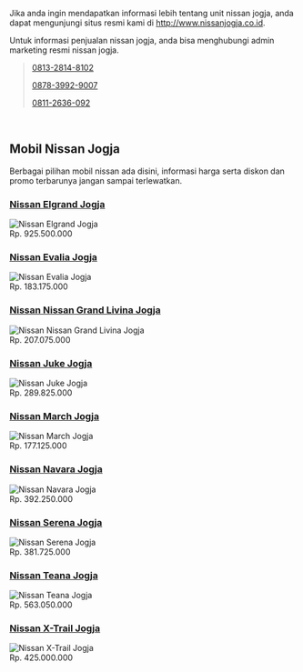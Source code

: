 <p>Jika anda ingin mendapatkan informasi lebih tentang unit nissan jogja, anda dapat mengunjungi situs resmi kami di <a href="http://www.nissanjogja.co.id">http://www.nissanjogja.co.id</a>.</p>

<p>Untuk informasi penjualan nissan jogja, anda bisa menghubungi admin marketing resmi nissan jogja.</p>

<blockquote>
<p><a class="white-text" href="tel:+6281328148102" title="Telp Nissan Jogja">0813-2814-8102</a></p>

<p><a class="white-text" href="wa:+6287839929007" title="Whatsapp Nissan Jogja">0878-3992-9007</a></p>

<p><a class="white-text" href="sms:+628112636092" title="Sms Nissan Jogja">0811-2636-092</a></p>
</blockquote>

<p>&nbsp;</p>
<section> <div class="container"> <div class="row"> <div class="col l12 m12 s12"> <div class="border-bottom bottom-2 solid border-pink darken-2"> <h1 class="h2 line-medium hide-down pink-text text-darken-2 no-margin no-padding text-bold">Mobil Nissan Jogja</h1> </div> <div class="content-medium"> <p class="blockquote h4">Berbagai pilihan mobil nissan ada disini, informasi harga serta diskon dan promo terbarunya jangan sampai terlewatkan.</p> </div> <div class="content-medium"> <div class="row"> <div class="col l4 m4 s12" itemscope itemtype="http://schema.org/Product"> <div class="border-bottom bottom-1 dashed border-pink darken-2"> <h3 class="h3 line-small hide-down no-margin no-padding"> <a itemprop="url" class="pink-text text-darken-2 text-bold" href="http://www.nissanjogja.co.id/mobil/1/nissan-elgrand-jogja.html"> <span itemprop="name">Nissan Elgrand Jogja</span> </a> </h3> </div> <div class="content-medium"> <div class="blur-wrapper"> <img itemprop="image" class="responsive-img blur-image" alt="Nissan Elgrand Jogja" src="http://www.nissanjogja.co.id/uploads/mobil/1451298934-nissan-elgrand-jogja-landscape-400x225.jpg" /> <div class="blur blur-1 valign-wrapper"> <div class="valign center" style="width: 100%;"></div> </div> </div> <div class="h4 line-medium pink darken-1 text-center text-bold white-text" itemprop="offers" itemscope itemtype="http://schema.org/Offer"> <div><span itemprop="priceCurrency" content="IDR">Rp.</span> <span itemprop="price">925.500.000</span></div> </div> </div> </div> <div class="col l4 m4 s12" itemscope itemtype="http://schema.org/Product"> <div class="border-bottom bottom-1 dashed border-pink darken-2"> <h3 class="h3 line-small hide-down no-margin no-padding"> <a itemprop="url" class="pink-text text-darken-2 text-bold" href="http://www.nissanjogja.co.id/mobil/51/nissan-evalia-jogja.html"> <span itemprop="name">Nissan Evalia Jogja</span> </a> </h3> </div> <div class="content-medium"> <div class="blur-wrapper"> <img itemprop="image" class="responsive-img blur-image" alt="Nissan Evalia Jogja" src="http://www.nissanjogja.co.id/uploads/mobil/1451298953-nissan-evalia-jogja-landscape-400x225.jpg" /> <div class="blur blur-1 valign-wrapper"> <div class="valign center" style="width: 100%;"></div> </div> </div> <div class="h4 line-medium pink darken-1 text-center text-bold white-text" itemprop="offers" itemscope itemtype="http://schema.org/Offer"> <div><span itemprop="priceCurrency" content="IDR">Rp.</span> <span itemprop="price">183.175.000</span></div> </div> </div> </div> <div class="col l4 m4 s12" itemscope itemtype="http://schema.org/Product"> <div class="border-bottom bottom-1 dashed border-pink darken-2"> <h3 class="h3 line-small hide-down no-margin no-padding"> <a itemprop="url" class="pink-text text-darken-2 text-bold" href="http://www.nissanjogja.co.id/mobil/101/nissan-grand-livina-jogja.html"> <span itemprop="name">Nissan Nissan Grand Livina Jogja</span> </a> </h3> </div> <div class="content-medium"> <div class="blur-wrapper"> <img itemprop="image" class="responsive-img blur-image" alt="Nissan Nissan Grand Livina Jogja" src="http://www.nissanjogja.co.id/uploads/mobil/1451298974-nissan-grand-livina-jogja-landscape-400x225.jpg" /> <div class="blur blur-1 valign-wrapper"> <div class="valign center" style="width: 100%;"></div> </div> </div> <div class="h4 line-medium pink darken-1 text-center text-bold white-text" itemprop="offers" itemscope itemtype="http://schema.org/Offer"> <div><span itemprop="priceCurrency" content="IDR">Rp.</span> <span itemprop="price">207.075.000</span></div> </div> </div> </div> <div class="col l4 m4 s12" itemscope itemtype="http://schema.org/Product"> <div class="border-bottom bottom-1 dashed border-pink darken-2"> <h3 class="h3 line-small hide-down no-margin no-padding"> <a itemprop="url" class="pink-text text-darken-2 text-bold" href="http://www.nissanjogja.co.id/mobil/151/nissan-juke-jogja.html"> <span itemprop="name">Nissan Juke Jogja</span> </a> </h3> </div> <div class="content-medium"> <div class="blur-wrapper"> <img itemprop="image" class="responsive-img blur-image" alt="Nissan Juke Jogja" src="http://www.nissanjogja.co.id/uploads/mobil/1451298992-nissan-juke-jogja-landscape-400x225.jpg" /> <div class="blur blur-1 valign-wrapper"> <div class="valign center" style="width: 100%;"></div> </div> </div> <div class="h4 line-medium pink darken-1 text-center text-bold white-text" itemprop="offers" itemscope itemtype="http://schema.org/Offer"> <div><span itemprop="priceCurrency" content="IDR">Rp.</span> <span itemprop="price">289.825.000</span></div> </div> </div> </div> <div class="col l4 m4 s12" itemscope itemtype="http://schema.org/Product"> <div class="border-bottom bottom-1 dashed border-pink darken-2"> <h3 class="h3 line-small hide-down no-margin no-padding"> <a itemprop="url" class="pink-text text-darken-2 text-bold" href="http://www.nissanjogja.co.id/mobil/201/nissan-march-jogja.html"> <span itemprop="name">Nissan March Jogja</span> </a> </h3> </div> <div class="content-medium"> <div class="blur-wrapper"> <img itemprop="image" class="responsive-img blur-image" alt="Nissan March Jogja" src="http://www.nissanjogja.co.id/uploads/mobil/1451299013-nissan-march-jogja-landscape-400x225.jpg" /> <div class="blur blur-1 valign-wrapper"> <div class="valign center" style="width: 100%;"></div> </div> </div> <div class="h4 line-medium pink darken-1 text-center text-bold white-text" itemprop="offers" itemscope itemtype="http://schema.org/Offer"> <div><span itemprop="priceCurrency" content="IDR">Rp.</span> <span itemprop="price">177.125.000</span></div> </div> </div> </div> <div class="col l4 m4 s12" itemscope itemtype="http://schema.org/Product"> <div class="border-bottom bottom-1 dashed border-pink darken-2"> <h3 class="h3 line-small hide-down no-margin no-padding"> <a itemprop="url" class="pink-text text-darken-2 text-bold" href="http://www.nissanjogja.co.id/mobil/251/nissan-navara-jogja.html"> <span itemprop="name">Nissan Navara Jogja</span> </a> </h3> </div> <div class="content-medium"> <div class="blur-wrapper"> <img itemprop="image" class="responsive-img blur-image" alt="Nissan Navara Jogja" src="http://www.nissanjogja.co.id/uploads/mobil/1451299037-nissan-navara-jogja-landscape-400x225.jpg" /> <div class="blur blur-1 valign-wrapper"> <div class="valign center" style="width: 100%;"></div> </div> </div> <div class="h4 line-medium pink darken-1 text-center text-bold white-text" itemprop="offers" itemscope itemtype="http://schema.org/Offer"> <div><span itemprop="priceCurrency" content="IDR">Rp.</span> <span itemprop="price">392.250.000</span></div> </div> </div> </div> <div class="col l4 m4 s12" itemscope itemtype="http://schema.org/Product"> <div class="border-bottom bottom-1 dashed border-pink darken-2"> <h3 class="h3 line-small hide-down no-margin no-padding"> <a itemprop="url" class="pink-text text-darken-2 text-bold" href="http://www.nissanjogja.co.id/mobil/301/nissan-serena-jogja.html"> <span itemprop="name">Nissan Serena Jogja</span> </a> </h3> </div> <div class="content-medium"> <div class="blur-wrapper"> <img itemprop="image" class="responsive-img blur-image" alt="Nissan Serena Jogja" src="http://www.nissanjogja.co.id/uploads/mobil/1451299065-nissan-serena-jogja-landscape-400x225.jpg" /> <div class="blur blur-1 valign-wrapper"> <div class="valign center" style="width: 100%;"></div> </div> </div> <div class="h4 line-medium pink darken-1 text-center text-bold white-text" itemprop="offers" itemscope itemtype="http://schema.org/Offer"> <div><span itemprop="priceCurrency" content="IDR">Rp.</span> <span itemprop="price">381.725.000</span></div> </div> </div> </div> <div class="col l4 m4 s12" itemscope itemtype="http://schema.org/Product"> <div class="border-bottom bottom-1 dashed border-pink darken-2"> <h3 class="h3 line-small hide-down no-margin no-padding"> <a itemprop="url" class="pink-text text-darken-2 text-bold" href="http://www.nissanjogja.co.id/mobil/351/nissan-teana-jogja.html"> <span itemprop="name">Nissan Teana Jogja</span> </a> </h3> </div> <div class="content-medium"> <div class="blur-wrapper"> <img itemprop="image" class="responsive-img blur-image" alt="Nissan Teana Jogja" src="http://www.nissanjogja.co.id/uploads/mobil/1451299086-nissan-teana-jogja-landscape-400x225.jpg" /> <div class="blur blur-1 valign-wrapper"> <div class="valign center" style="width: 100%;"></div> </div> </div> <div class="h4 line-medium pink darken-1 text-center text-bold white-text" itemprop="offers" itemscope itemtype="http://schema.org/Offer"> <div><span itemprop="priceCurrency" content="IDR">Rp.</span> <span itemprop="price">563.050.000</span></div> </div> </div> </div> <div class="col l4 m4 s12" itemscope itemtype="http://schema.org/Product"> <div class="border-bottom bottom-1 dashed border-pink darken-2"> <h3 class="h3 line-small hide-down no-margin no-padding"> <a itemprop="url" class="pink-text text-darken-2 text-bold" href="http://www.nissanjogja.co.id/mobil/401/nissan-xtrail-jogja.html"> <span itemprop="name">Nissan X-Trail Jogja</span> </a> </h3> </div> <div class="content-medium"> <div class="blur-wrapper"> <img itemprop="image" class="responsive-img blur-image" alt="Nissan X-Trail Jogja" src="http://www.nissanjogja.co.id/uploads/mobil/1451299129-nissan-xtrail-jogja-landscape-400x225.jpg" /> <div class="blur blur-1 valign-wrapper"> <div class="valign center" style="width: 100%;"></div> </div> </div> <div class="h4 line-medium pink darken-1 text-center text-bold white-text" itemprop="offers" itemscope itemtype="http://schema.org/Offer"> <div><span itemprop="priceCurrency" content="IDR">Rp.</span> <span itemprop="price">425.000.000</span></div> </div> </div> </div> </div> </div> </div> </div> </div> </section>
